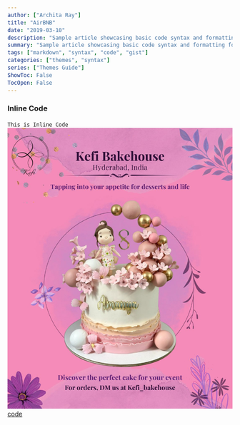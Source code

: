 ```yaml
---
author: ["Archita Ray"]
title: "AirBNB"
date: "2019-03-10"
description: "Sample article showcasing basic code syntax and formatting for HTML elements."
summary: "Sample article showcasing basic code syntax and formatting for HTML elements."
tags: ["markdown", "syntax", "code", "gist"]
categories: ["themes", "syntax"]
series: ["Themes Guide"]
ShowToc: False
TocOpen: False
---
```


### Inline Code

`This is Inline Code`
![test](../../static/images/pic.png)
[code](https://github.com/archita612/AirBnB_Superhost)
